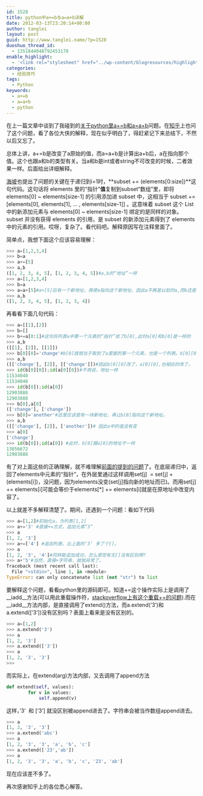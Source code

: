 ```yaml
---
id: 1528
title: python中a+=b与a=a+b详解
date: 2012-03-13T23:20:14+00:00
author: tanglei
layout: post
guid: http://www.tanglei.name/?p=1528
duoshuo_thread_id:
  - 1351844048792453178
enable_highlight:
  - '<link rel="stylesheet" href="../wp-content/blogresources/highlightconfig/highlight.default.min.css"><script src="../wp-content/blogresources/highlightconfig/jquery-2.1.4.min.js"></script><script src="../wp-content/blogresources/highlightconfig/enable_highlight.js"></script>'
categories:
  - 经验技巧
tags:
  - Python
keywords:
  - a+=b
  - a=a+b
  - python
---
```

在上一篇文章中谈到了我碰到的<a href="/blog/a-python-problem-about-a-plusequal-b-and-a-equal-a-plus-b.html" target="_blank">关于python里a+=b和a=a+b</a>问题。在<a href="http://www.zhihu.com/question/20114936" target="_blank">知乎</a>上也问了这个问题，看了各位大侠的解释，现在似乎明白了，得赶紧记下来总结下，不然以后又忘了。

总体上讲，a+=b是改变了a原始的值，而a=a+b是计算出a+b后，a在指向那个值。这个也跟a和b的类型有关。当a和b是int或者string不可改变的时候，二者效果一样。后面给出详细解释。

[海坡](http://haipo.me/)也提出了问题的关键在于递归到i=1时，**subset += (elements[0:size])**这句代码。这句话将 elements 里的“指针”**值**复制到subset“数组”里，即将 elements[0] ~ elements[size-1] 的引用添加进 subset 中，这相当于 subset += [elements[0], elements[1], &#8230; , elements[size-1]] 。这意味着 subset 这个 List 中的新添加元素与 elements[0] ~ elements[size-1] 绑定的是同样的对象。 subset 并没有获得 elements 的引用，是 subset 的新添加元素得到了 elements 中的元素的引用。哎呀，复杂了。看代码吧。解释原因写在注释里面了。

简单点，我想下面这个应该容易理解：

```python
>>> a=[1,2,3,4] 
>>> b=a 
>>> a+=[5] 
>>> a,b 
([1, 2, 3, 4, 5], [1, 2, 3, 4, 5])#a,b的“地址”一样 
>>> a=[1,2,3,4] 
>>> b=a 
>>> a=a+[5]#a+[5]后有一个新地址，再使a指向这个新地址，因此a不再是以前的a,而b还是以前的那个a//b，所以b不变 
>>> a,b 
([1, 2, 3, 4, 5], [1, 2, 3, 4])
```

再看看下面几句代码：

```python
>>> a=[[1],[2]] 
>>> b=[] 
>>> b+=a[0:1]#这句将列表a中第一个元素的“指针”给了b[0],此时a[0]和b[0]是一样的 
>>> a,b 
([[1], [2]], [[1]]) 
>>> b[0][0]='change'#b[0]就相当于取到了a里面的第一个元素，也是一个列表。b[0][0]也就定位到了a[0][0],对应的内容就是1 
>>> a,b 
([['change'], [2]], [['change']])#因此b[0][0]改了，a[0][0],也相应的改了。 
>>> id(b[0][0]);id(a[0][0])#不用说，地址一样 
11534048 
11534048 
>>> id(b[0]);id(a[0]) 
12903888 
12903888 
>>> b[0],a[0] 
(['change'], ['change']) 
>>> b[0]='another'#这里应该是有一块新地址，再让b[0]指向这个新地址。  
>>> a,b 
([['change'], [2]], ['another'])# 因此a中的值没有变
>>> a[0] 
['change'] 
>>> id(b[0]);id(a[0]) #此时，b[0]跟a[0]的地址不一样
13056672 
12903888
```

有了对上面这些的正确理解，就不难理解<a href="/blog/a-python-problem-about-a-plusequal-b-and-a-equal-a-plus-b.html" target="_blank">前面的提到的问题</a>了。在底层递归中，返回了elements中元素的“指针”，在外层里通过这样调用set[j]  = set[j] +  (elements[i])，没问题，因为elements没变(set[j]指向新的地址而已)。而用set[j] += elements[i]可能会等价于elements[*] += elements[i]就是在原地址中改变内容了。

以上就差不多解释清楚了。期间，还遇到一个问题：看如下代码

```python
>>> a=[1,2]#初始化a，为列表[1,2]
>>> a+='3' #直接+=方式，追加元素”3”
>>> a
[1, 2, '3']
>>> a+=['4'] #追加列表，比上面的‘3’ 多了个[]。
>>> a
[1, 2, '3', '4']#同样能追加成功，怎么感觉有无[]没有区别啊?
>>> a+'5'#当然，直接+字符串，就抛异常了。
Traceback (most recent call last):
  File "<stdin>", line 1, in <module>
TypeError: can only concatenate list (not "str") to list
```

要解释这个问题，看看python里的源码即可。知道+=这个操作实际上是调用了\_\_iadd\_\_方法(可以用此重载操作符，<a href="http://stackoverflow.com/questions/1047021/overriding-in-python-iadd-method" target="_blank">stackoverflow上有这个重载+=的问题</a>).而在\_\_iadd\_\_方法内部，是直接调用了extend()方法，而a.extend(‘3’)和a.extend([‘3’])没有区别吗？表面上看来是没有区别的。

```python
>>> a=[1,2]
>>> a.extend('3')
>>> a
[1, 2, '3']
>>> a.extend(['3'])
>>> a
[1, 2, '3', '3']
>>>
```

而实际上，在extend(arg)方法内部，又去调用了append方法

```python
def extend(self, values):
        for v in values:
            self.append(v)
```

这样，’3’  和 [‘3’] 就没区别被append进去了。字符串会被当作数组append进去。

```python
>>> a
[1, 2, '3', '3']
>>> a.extend('abc')
>>> a
[1, 2, '3', '3', 'a', 'b', 'c']
>>> a.extend(['23','ab'])
>>> a
[1, 2, '3', '3', 'a', 'b', 'c', '23', 'ab']
```

现在应该差不多了。
  
再次感谢知乎上的各位悉心解答。
